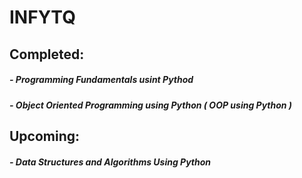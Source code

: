 # INFYTQ
## Completed:
   ##### - Programming Fundamentals usint Pythod
   ##### - Object Oriented Programming using Python ( OOP using Python )

## Upcoming:
   ##### - Data Structures and Algorithms Using Python
